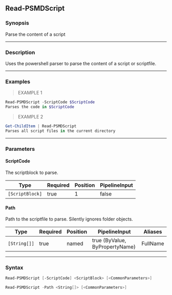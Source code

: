 Read-PSMDScript
---------------

### Synopsis
Parse the content of a script

---

### Description

Uses the powershell parser to parse the content of a script or scriptfile.

---

### Examples
> EXAMPLE 1

```PowerShell
Read-PSMDScript -ScriptCode $ScriptCode
Parses the code in $ScriptCode
```
> EXAMPLE 2

```PowerShell
Get-ChildItem | Read-PSMDScript
Parses all script files in the current directory
```

---

### Parameters
#### **ScriptCode**
The scriptblock to parse.

|Type           |Required|Position|PipelineInput|
|---------------|--------|--------|-------------|
|`[ScriptBlock]`|true    |1       |false        |

#### **Path**
Path to the scriptfile to parse.
Silently ignores folder objects.

|Type        |Required|Position|PipelineInput                 |Aliases |
|------------|--------|--------|------------------------------|--------|
|`[String[]]`|true    |named   |true (ByValue, ByPropertyName)|FullName|

---

### Syntax
```PowerShell
Read-PSMDScript [-ScriptCode] <ScriptBlock> [<CommonParameters>]
```
```PowerShell
Read-PSMDScript -Path <String[]> [<CommonParameters>]
```

